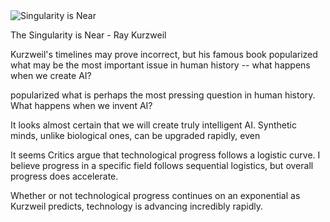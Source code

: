 <img src="../../public/images/book_covers/singularity.jpg" id="cover" alt="Singularity is Near"/>
<p id="title">The Singularity is Near - Ray Kurzweil</p>

Kurzweil's timelines may prove incorrect, but his famous book popularized what may be the most important issue in human history -- what happens when we create AI?

popularized what is perhaps the most pressing question in human history.
What happens when we invent AI?

It looks almost certain that we will create truly intelligent AI.
Synthetic minds, unlike biological ones, can be upgraded rapidly, even 

It seems 
Critics argue that technological progress follows a logistic curve.
I believe progress in a specific field follows sequential logistics, but overall progress does accelerate.

Whether or not technological progress continues on an exponential as Kurzweil predicts, technology is advancing incredibly rapidly.
